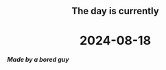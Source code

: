 <h2 align=center>The day is currently</h2>
<h1 align=center><!--TIME BEGIN-->2024-08-18<!--TIME END--></h1>
<h5>Made by a bored guy</h5>
